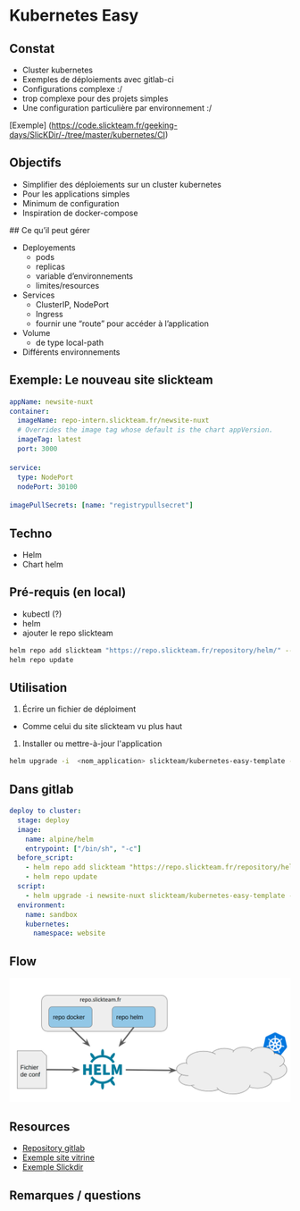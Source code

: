 # Kubernetes Easy

## Constat

* Cluster kubernetes
* Exemples de déploiements avec gitlab-ci
* Configurations complexe :/
* trop complexe pour des projets simples
* Une configuration particulière par environnement :/

[Exemple] (https://code.slickteam.fr/geeking-days/SlicKDir/-/tree/master/kubernetes/CI)

## Objectifs 

* Simplifier des déploiements sur un cluster kubernetes
* Pour les applications simples
* Minimum de configuration
* Inspiration de docker-compose


## Ce qu’il peut gérer

* Deployements
  * pods
  * replicas
  * variable d’environnements
  * limites/resources
* Services
  * ClusterIP, NodePort
  * Ingress
  * fournir une “route” pour accéder à l’application
* Volume
  * de type local-path
* Différents environnements

## Exemple: Le nouveau site slickteam

```yaml
appName: newsite-nuxt
container:
  imageName: repo-intern.slickteam.fr/newsite-nuxt
  # Overrides the image tag whose default is the chart appVersion.
  imageTag: latest
  port: 3000

service:
  type: NodePort
  nodePort: 30100

imagePullSecrets: [name: "registrypullsecret"]

```

## Techno

* Helm
* Chart helm

## Pré-requis (en local)

* kubectl (?)
* helm
* ajouter le repo slickteam 

```bash
helm repo add slickteam "https://repo.slickteam.fr/repository/helm/" --username <slickteam_username> --password <slickteam_password>
helm repo update
```

## Utilisation

1. Écrire un fichier de déploiment 
  * Comme celui du site slickteam vu plus haut
1. Installer ou mettre-à-jour l'application

```bash
helm upgrade -i  <nom_application> slickteam/kubernetes-easy-template -f fichier_deploiment.yaml

```

## Dans gitlab

```yaml
deploy to cluster:
  stage: deploy
  image:
    name: alpine/helm
    entrypoint: ["/bin/sh", "-c"]
  before_script:
    - helm repo add slickteam "https://repo.slickteam.fr/repository/helm/" --username $NEXUS_USER  --password $NEXUS_PASSWORD
    - helm repo update
  script:
    - helm upgrade -i newsite-nuxt slickteam/kubernetes-easy-template -f kubernetes/deploy.yaml --set container.imageTag=$VERSION -n website
  environment:
    name: sandbox
    kubernetes:
      namespace: website

```

## Flow

![easy kubernetes flow](../public/img/kubernetes_easy_flow.png "easy kubernetes flow")


## Resources

* [Repository gitlab](https://code.slickteam.fr/geeking-days/kubernetes-easy)
* [Exemple site vitrine](https://code.slickteam.fr/slicksi/vitrine/site-web-slickteam/newsite-nuxt/-/blob/develop/kubernetes/deploy.yaml)
* [Exemple Slickdir](https://code.slickteam.fr/geeking-days/SlicKDir/-/tree/master/kubernetes/easy)

## Remarques / questions